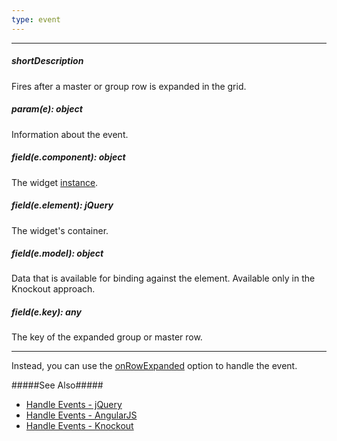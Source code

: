 ```yaml
---
type: event
---
```

---
##### shortDescription
Fires after a master or group row is expanded in the grid.

##### param(e): object
Information about the event.

##### field(e.component): object
The widget <a href="/Documentation/16_1/ApiReference/UI_Widgets/dxDataGrid/Methods/#instance">instance</a>.

##### field(e.element): jQuery
The widget's container.

##### field(e.model): object
Data that is available for binding against the element. Available only in the Knockout approach.

##### field(e.key): any
The key of the expanded group or master row.

---
Instead, you can use the [onRowExpanded](/api-reference/10%20UI%20Widgets/dxDataGrid/1%20Configuration/onRowExpanded.md '/Documentation/ApiReference/UI_Widgets/dxDataGrid/Configuration/#onRowExpanded') option to handle the event.

#####See Also#####
- [Handle Events - jQuery](/concepts/10%20UI%20Widgets/0%20Basics/10%20Widget%20Basics%20-%20jQuery/15%20Handle%20Events.md '/Documentation/Guide/UI_Widgets/Basics/Widget_Basics_-_jQuery/#Handle_Events')
- [Handle Events - AngularJS](/concepts/10%20UI%20Widgets/0%20Basics/20%20Widget%20Basics%20-%20AngularJS/15%20Handle%20Events.md '/Documentation/Guide/UI_Widgets/Basics/Widget_Basics_-_AngularJS/#Handle_Events')
- [Handle Events - Knockout](/concepts/10%20UI%20Widgets/0%20Basics/25%20Widget%20Basics%20-%20Knockout/15%20Handle%20Events.md '/Documentation/Guide/UI_Widgets/Basics/Widget_Basics_-_Knockout/#Handle_Events')
